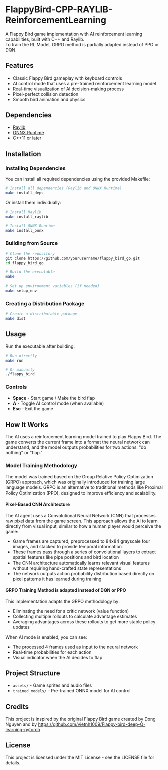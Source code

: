 # FlappyBird-CPP-RAYLIB-ReinforcementLearning

A Flappy Bird game implementation with AI reinforcement learning capabilities, built with C++ and Raylib.  
To train the RL Model, GRPO method is partially adapted instead of PPO or DQN.

## Features

- Classic Flappy Bird gameplay with keyboard controls
- AI control mode that uses a pre-trained reinforcement learning model
- Real-time visualization of AI decision-making process
- Pixel-perfect collision detection
- Smooth bird animation and physics

## Dependencies

- [Raylib](https://www.raylib.com/)
- [ONNX Runtime](https://onnxruntime.ai/)
- C++11 or later

## Installation
### Installing Dependencies

You can install all required dependencies using the provided Makefile:

```bash
# Install all dependencies (Raylib and ONNX Runtime)
make install_deps
```

Or install them individually:

```bash
# Install Raylib
make install_raylib

# Install ONNX Runtime
make install_onnx
```

### Building from Source

```bash
# Clone the repository
git clone https://github.com/yourusername/flappy_bird_go.git
cd flappy_bird_go

# Build the executable
make

# Set up environment variables (if needed)
make setup_env
```

### Creating a Distribution Package

```bash
# Create a distributable package
make dist
```

## Usage

Run the executable after building:

```bash
# Run directly
make run

# Or manually
./flappy_bird
```

### Controls

- **Space** - Start game / Make the bird flap
- **A** - Toggle AI control mode (when available)
- **Esc** - Exit the game

## How It Works

The AI uses a reinforcement learning model trained to play Flappy Bird. The game converts the current frame into a format the neural network can understand, and the model outputs probabilities for two actions: "do nothing" or "flap."

### Model Training Methodology

The model was trained based on the Group Relative Policy Optimization (GRPO) approach, which was originally introduced for training large language models. GRPO is an alternative to traditional methods like Proximal Policy Optimization (PPO), designed to improve efficiency and scalability.

#### Pixel-Based CNN Architecture

The AI agent uses a Convolutional Neural Network (CNN) that processes raw pixel data from the game screen. This approach allows the AI to learn directly from visual input, similar to how a human player would perceive the game:

- Game frames are captured, preprocessed to 84x84 grayscale four images, and stacked to provide temporal information
- These frames pass through a series of convolutional layers to extract spatial features like pipe positions and bird location
- The CNN architecture automatically learns relevant visual features without requiring hand-crafted state representations
- The network outputs action probability distribution based directly on pixel patterns it has learned during training

#### GRPO Training Method is adapted instead of DQN or PPO

This implementation adapts the GRPO methodology by:
- Eliminating the need for a critic network (value function)
- Collecting multiple rollouts to calculate advantage estimates
- Averaging advantages across these rollouts to get more stable policy updates

When AI mode is enabled, you can see:
- The processed 4 frames used as input to the neural network
- Real-time probabilities for each action
- Visual indicator when the AI decides to flap

## Project Structure

- `assets/` - Game sprites and audio files
- `trained_models/` - Pre-trained ONNX model for AI control

## Credits
This project is inspired by the original Flappy Bird game created by Dong Nguyen
and by https://github.com/vietnh1009/Flappy-bird-deep-Q-learning-pytorch 



## License

This project is licensed under the MIT License - see the LICENSE file for details.
